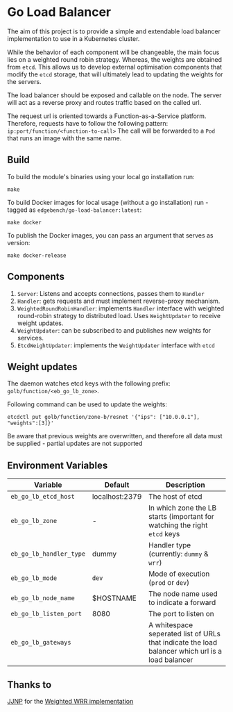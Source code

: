 # Go Load Balancer

The aim of this project is to provide a simple and extendable load balancer implementation to use in a Kubernetes
cluster.

While the behavior of each component will be changeable, the main focus lies on a weighted round robin strategy.
Whereas, the weights are obtained from `etcd`. This allows us to develop external optimisation components that modify
the `etcd` storage, that will ultimately lead to updating the weights for the servers.

The load balancer should be exposed and callable on the node. The server will act as a reverse proxy and routes traffic
based on the called url.

The request url is oriented towards a Function-as-a-Service platform. Therefore, requests have to follow the following
pattern: `ip:port/function/<function-to-call>`
The call will be forwarded to a `Pod` that runs an image with the same name.

Build
-----

To build the module's binaries using your local go installation run:

    make

To build Docker images for local usage (without a go installation) run - tagged as `edgebench/go-load-balancer:latest`:

    make docker

To publish the Docker images, you can pass an argument that serves as version:

    make docker-release 

## Components

1. `Server`: Listens and accepts connections, passes them to `Handler`
2. `Handler`: gets requests and must implement reverse-proxy mechanism.
3. `WeightedRoundRobinHandler`: implements `Handler` interface with weighted round-robin strategy to distributed load.
   Uses `WeightUpdater` to receive weight updates.
4. `WeightUpdater`: can be subscribed to and publishes new weights for services.
5. `EtcdWeightUpdater`: implements the `WeightUpdater` interface with `etcd`

## Weight updates

The daemon watches etcd keys with the following prefix: `golb/function/<eb_go_lb_zone>`.

Following command can be used to update the weights:

    etcdctl put golb/function/zone-b/resnet '{"ips": ["10.0.0.1"], "weights":[3]}'

Be aware that previous weights are overwritten, and therefore all data must be supplied - partial updates are not
supported

## Environment Variables

| Variable | Default | Description |
|---|---|---|
| `eb_go_lb_etcd_host`     | localhost:2379  | The host of  etcd | 
| `eb_go_lb_zone`          | -  | In which zone the LB starts (important for watching the right `etcd` keys |
| `eb_go_lb_handler_type`     | dummy | Handler type (currently: `dummy` & `wrr`)
| `eb_go_lb_mode`          | `dev` | Mode of execution (`prod` or `dev`) |
| `eb_go_lb_node_name`  | $HOSTNAME | The node name used to indicate a forward |
| `eb_go_lb_listen_port` | 8080 | The port to listen on |
| `eb_go_lb_gateways` |  | A whitespace seperated list of URLs that indicate the load balancer which url is a load balancer |

## Thanks to

[JJNP](https://github.com/jjnp) for
the [Weighted WRR implementation](https://github.com/jjnp/traefik/blob/df39dad2e9ebacfca3e7b39df038814dafa98be3/pkg/server/loadbalancer/custom/wrr_provider.go)